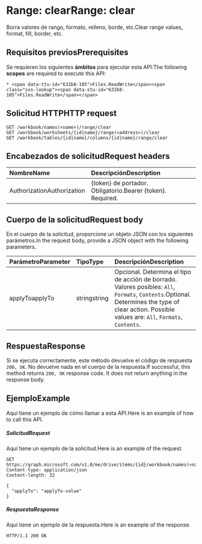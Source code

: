 # <a name="range-clear"></a><span data-ttu-id="632b8-101">Range: clear</span><span class="sxs-lookup"><span data-stu-id="632b8-101">Range: clear</span></span>

<span data-ttu-id="632b8-102">Borra valores de rango, formato, relleno, borde, etc.</span><span class="sxs-lookup"><span data-stu-id="632b8-102">Clear range values, format, fill, border, etc.</span></span>
## <a name="prerequisites"></a><span data-ttu-id="632b8-103">Requisitos previos</span><span class="sxs-lookup"><span data-stu-id="632b8-103">Prerequisites</span></span>
<span data-ttu-id="632b8-104">Se requieren los siguientes **ámbitos** para ejecutar esta API:</span><span class="sxs-lookup"><span data-stu-id="632b8-104">The following **scopes** are required to execute this API:</span></span> 

    * <span data-ttu-id="632b8-105">Files.ReadWrite</span><span class="sxs-lookup"><span data-stu-id="632b8-105">Files.ReadWrite</span></span>

## <a name="http-request"></a><span data-ttu-id="632b8-106">Solicitud HTTP</span><span class="sxs-lookup"><span data-stu-id="632b8-106">HTTP request</span></span>
<!-- { "blockType": "ignored" } -->
```http
GET /workbook/names(<name>)/range/clear
GET /workbook/worksheets/{id|name}/range(<address>)/clear
GET /workbook/tables/{id|name}/columns/{id|name}/range/clear

```
## <a name="request-headers"></a><span data-ttu-id="632b8-107">Encabezados de solicitud</span><span class="sxs-lookup"><span data-stu-id="632b8-107">Request headers</span></span>
| <span data-ttu-id="632b8-108">Nombre</span><span class="sxs-lookup"><span data-stu-id="632b8-108">Name</span></span>       | <span data-ttu-id="632b8-109">Descripción</span><span class="sxs-lookup"><span data-stu-id="632b8-109">Description</span></span>|
|:---------------|:----------|
| <span data-ttu-id="632b8-110">Authorization</span><span class="sxs-lookup"><span data-stu-id="632b8-110">Authorization</span></span>  | <span data-ttu-id="632b8-p101">{token} de portador. Obligatorio.</span><span class="sxs-lookup"><span data-stu-id="632b8-p101">Bearer {token}. Required.</span></span> |


## <a name="request-body"></a><span data-ttu-id="632b8-113">Cuerpo de la solicitud</span><span class="sxs-lookup"><span data-stu-id="632b8-113">Request body</span></span>
<span data-ttu-id="632b8-114">En el cuerpo de la solicitud, proporcione un objeto JSON con los siguientes parámetros.</span><span class="sxs-lookup"><span data-stu-id="632b8-114">In the request body, provide a JSON object with the following parameters.</span></span>

| <span data-ttu-id="632b8-115">Parámetro</span><span class="sxs-lookup"><span data-stu-id="632b8-115">Parameter</span></span>    | <span data-ttu-id="632b8-116">Tipo</span><span class="sxs-lookup"><span data-stu-id="632b8-116">Type</span></span>   |<span data-ttu-id="632b8-117">Descripción</span><span class="sxs-lookup"><span data-stu-id="632b8-117">Description</span></span>|
|:---------------|:--------|:----------|
|<span data-ttu-id="632b8-118">applyTo</span><span class="sxs-lookup"><span data-stu-id="632b8-118">applyTo</span></span>|<span data-ttu-id="632b8-119">string</span><span class="sxs-lookup"><span data-stu-id="632b8-119">string</span></span>|<span data-ttu-id="632b8-p102">Opcional. Determina el tipo de acción de borrado.  Valores posibles: `All`, `Formats`, `Contents`.</span><span class="sxs-lookup"><span data-stu-id="632b8-p102">Optional. Determines the type of clear action.  Possible values are: `All`, `Formats`, `Contents`.</span></span>|

## <a name="response"></a><span data-ttu-id="632b8-123">Respuesta</span><span class="sxs-lookup"><span data-stu-id="632b8-123">Response</span></span>

<span data-ttu-id="632b8-p103">Si se ejecuta correctamente, este método devuelve el código de respuesta `200, OK`. No devuelve nada en el cuerpo de la respuesta.</span><span class="sxs-lookup"><span data-stu-id="632b8-p103">If successful, this method returns `200, OK` response code. It does not return anything in the response body.</span></span>

## <a name="example"></a><span data-ttu-id="632b8-126">Ejemplo</span><span class="sxs-lookup"><span data-stu-id="632b8-126">Example</span></span>
<span data-ttu-id="632b8-127">Aquí tiene un ejemplo de cómo llamar a esta API.</span><span class="sxs-lookup"><span data-stu-id="632b8-127">Here is an example of how to call this API.</span></span>
##### <a name="request"></a><span data-ttu-id="632b8-128">Solicitud</span><span class="sxs-lookup"><span data-stu-id="632b8-128">Request</span></span>
<span data-ttu-id="632b8-129">Aquí tiene un ejemplo de la solicitud.</span><span class="sxs-lookup"><span data-stu-id="632b8-129">Here is an example of the request.</span></span>
<!-- {
  "blockType": "request",
  "name": "range_clear"
}-->
```http
GET https://graph.microsoft.com/v1.0/me/drive/items/{id}/workbook/names(<name>)/range/clear
Content-type: application/json
Content-length: 32

{
  "applyTo": "applyTo-value"
}
```

##### <a name="response"></a><span data-ttu-id="632b8-130">Respuesta</span><span class="sxs-lookup"><span data-stu-id="632b8-130">Response</span></span>
<span data-ttu-id="632b8-131">Aquí tiene un ejemplo de la respuesta.</span><span class="sxs-lookup"><span data-stu-id="632b8-131">Here is an example of the response.</span></span> 
<!-- {
  "blockType": "response",
  "truncated": true,
  "@odata.type": "microsoft.graph.none"
} -->
```http
HTTP/1.1 200 OK
```

<!-- uuid: 8fcb5dbc-d5aa-4681-8e31-b001d5168d79
2015-10-25 14:57:30 UTC -->
<!-- {
  "type": "#page.annotation",
  "description": "Range: clear",
  "keywords": "",
  "section": "documentation",
  "tocPath": ""
}-->